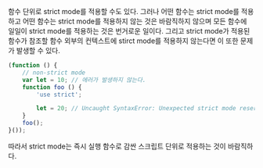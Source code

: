 함수 단위로 strict mode를 적용할 수도 있다. 그러나 어떤 함수는 strict mode를 적용하고 어떤 함수는 strict mode를 적용하지 않는 것은 바람직하지 않으며 모든 함수에 일일이 strict mode를 적용하는 것은 번거로운 일이다. 그리고 strict mode가 적용된 함수가 참조할 함수 외부의 컨텍스트에 stirct mode를 적용하지 않는다면 이 또한 문제가 발생할 수 있다.

```javascript
(function () {
	// non-strict mode
	var let = 10; // 에러가 발생하지 않는다.
	function foo () {
		'use strict';

		let = 20; // Uncaught SyntaxError: Unexpected strict mode reserved word
	}
	foo();
}());
```

따라서 strict mode는 즉시 실행 함수로 감싼 스크립트 단위로 적용하는 것이 바람직하다.
